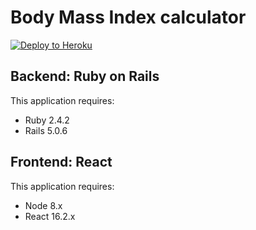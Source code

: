 Body Mass Index calculator
================

[![Deploy to Heroku](https://www.herokucdn.com/deploy/button.png)](https://heroku.com/deploy)

Backend: Ruby on Rails
-------------

This application requires:

- Ruby 2.4.2
- Rails 5.0.6

Frontend: React
-------------

This application requires:

- Node 8.x
- React 16.2.x
